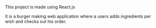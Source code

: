 This project is made using React.js

It is a burger making web application where a users adds ingredients per wish and checks out his order.